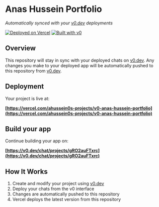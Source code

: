 # Anas Hussein Portfolio

*Automatically synced with your [v0.dev](https://v0.dev) deployments*

[![Deployed on Vercel](https://img.shields.io/badge/Deployed%20on-Vercel-black?style=for-the-badge&logo=vercel)](https://vercel.com/ahussein0s-projects/v0-anas-hussein-portfolio)
[![Built with v0](https://img.shields.io/badge/Built%20with-v0.dev-black?style=for-the-badge)](https://v0.dev/chat/projects/gRO2auFTxrc)

## Overview

This repository will stay in sync with your deployed chats on [v0.dev](https://v0.dev).
Any changes you make to your deployed app will be automatically pushed to this repository from [v0.dev](https://v0.dev).

## Deployment

Your project is live at:

**[https://vercel.com/ahussein0s-projects/v0-anas-hussein-portfolio](https://vercel.com/ahussein0s-projects/v0-anas-hussein-portfolio)**

## Build your app

Continue building your app on:

**[https://v0.dev/chat/projects/gRO2auFTxrc](https://v0.dev/chat/projects/gRO2auFTxrc)**

## How It Works

1. Create and modify your project using [v0.dev](https://v0.dev)
2. Deploy your chats from the v0 interface
3. Changes are automatically pushed to this repository
4. Vercel deploys the latest version from this repository